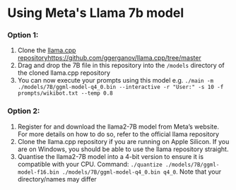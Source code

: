 # Using Meta's Llama 7b model

### Option 1: 
1. Clone the [llama.cpp repository](https://github.com/ggerganov/llama.cpp/tree/master)https://github.com/ggerganov/llama.cpp/tree/master
2. Drag and drop the 7B file in this repository into the `/models` directory of the cloned llama.cpp repository
3. You can now execute your prompts using this model e.g. `./main -m ./models/7B/ggml-model-q4_0.bin --interactive -r "User:" -s 10 -f prompts/wikibot.txt --temp 0.8`

### Option 2: 
1.	Register for and download the llama2-7B model from Meta’s website. For more details on how to do so, refer to the official llama repository
2.	Clone the llama.cpp repository if you are running on Apple Silicon. If you are on Windows, you should be able to use the llama repository straight.
3.	Quantise the llama2-7B model into a 4-bit version to ensure it is compatible with your CPU. Command: `./quantize ./models/7B/ggml-model-f16.bin ./models/7B/ggml-model-q4_0.bin q4_0`. Note that your directory/names may differ

